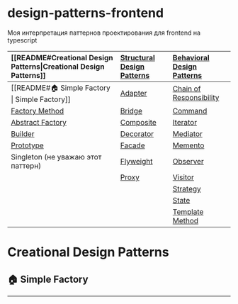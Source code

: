 # design-patterns-frontend
Моя интерпретация паттернов проектирования для frontend на typescript

| [[README#Creational Design Patterns\|Creational Design Patterns]]  | [Structural Design Patterns](app://obsidian.md/index.html#structural-design-patterns) | [Behavioral Design Patterns](app://obsidian.md/index.html#behavioral-design-patterns) |
| :----------------------------------------------------------------- | :------------------------------------------------------------------------------------ | :------------------------------------------------------------------------------------ |
| [[README#🏠 Simple Factory \| Simple Factory]]                     | [Adapter](app://obsidian.md/index.html#-adapter)                                      | [Chain of Responsibility](app://obsidian.md/index.html#-chain-of-responsibility)      |
| [Factory Method](app://obsidian.md/index.html#-factory-method)     | [Bridge](app://obsidian.md/index.html#-bridge)                                        | [Command](app://obsidian.md/index.html#-command)                                      |
| [Abstract Factory](app://obsidian.md/index.html#-abstract-factory) | [Composite](app://obsidian.md/index.html#-composite)                                  | [Iterator](app://obsidian.md/index.html#-iterator)                                    |
| [Builder](app://obsidian.md/index.html#-builder)                   | [Decorator](app://obsidian.md/index.html#-decorator)                                  | [Mediator](app://obsidian.md/index.html#-mediator)                                    |
| [Prototype](app://obsidian.md/index.html#-prototype)               | [Facade](app://obsidian.md/index.html#-facade)                                        | [Memento](app://obsidian.md/index.html#-memento)                                      |
| Singleton (не уважаю этот паттерн)                                 | [Flyweight](app://obsidian.md/index.html#-flyweight)                                  | [Observer](app://obsidian.md/index.html#-observer)                                    |
|                                                                    | [Proxy](app://obsidian.md/index.html#-proxy)                                          | [Visitor](app://obsidian.md/index.html#-visitor)                                      |
|                                                                    |                                                                                       | [Strategy](app://obsidian.md/index.html#-strategy)                                    |
|                                                                    |                                                                                       | [State](app://obsidian.md/index.html#-state)                                          |
|                                                                    |                                                                                       | [Template Method](app://obsidian.md/index.html#-template-method)                      |

# Creational Design Patterns
## 🏠 Simple Factory
---

